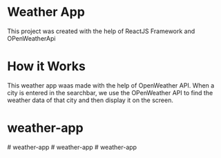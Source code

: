 # Weather App

This project was created with the help of ReactJS Framework and OPenWeatherApi

# How it Works

This weather app waas made with the help of OpenWeather API. When a city is entered in the searchbar, we use the OPenWeather API to find the weather data of that city and then display it on the screen.

# weather-app
#   w e a t h e r - a p p  
 #   w e a t h e r - a p p  
 # weather-app
